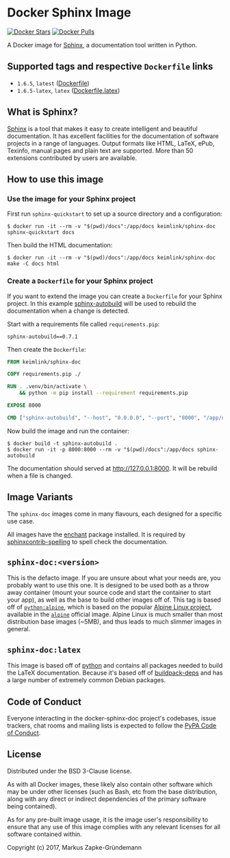 # Docker Sphinx Image

[![Docker Stars](https://img.shields.io/docker/stars/keimlink/docker-sphinx-doc.svg)](https://hub.docker.com/r/keimlink/docker-sphinx-doc/)
[![Docker Pulls](https://img.shields.io/docker/pulls/keimlink/docker-sphinx-doc.svg)](https://hub.docker.com/r/keimlink/docker-sphinx-doc/)

A Docker image for [Sphinx](http://www.sphinx-doc.org/), a documentation tool written in Python.

## Supported tags and respective `Dockerfile` links

* `1.6.5`, `latest` ([Dockerfile](https://github.com/keimlink/docker-sphinx-doc/Dockerfile))
* `1.6.5-latex`, `latex` ([Dockerfile.latex](https://github.com/keimlink/docker-sphinx-doc/Dockerfile.latex))

## What is Sphinx?

[Sphinx](http://www.sphinx-doc.org/) is a tool that makes it easy to create intelligent and beautiful documentation. It has excellent facilities for the documentation of software projects in a range of languages. Output formats like HTML, LaTeX, ePub, Texinfo, manual pages and plain text are supported. More than 50 extensions contributed by users are available.

## How to use this image

### Use the image for your Sphinx project

First run `sphinx-quickstart` to set up a source directory and a configuration:

```console
$ docker run -it --rm -v "$(pwd)/docs":/app/docs keimlink/sphinx-doc sphinx-quickstart docs
```

Then build the HTML documentation:

```console
$ docker run -it --rm -v "$(pwd)/docs":/app/docs keimlink/sphinx-doc make -C docs html
```

### Create a `Dockerfile` for your Sphinx project

If you want to extend the image you can create a `Dockerfile` for your Sphinx project. In this example [sphinx-autobuild](https://github.com/GaretJax/sphinx-autobuild) will be used to rebuild the documentation when a change is detected.

Start with a requirements file called `requirements.pip`:

```
sphinx-autobuild==0.7.1
```

Then create the `Dockerfile`:

```dockerfile
FROM keimlink/sphinx-doc

COPY requirements.pip ./

RUN . .venv/bin/activate \
    && python -m pip install --requirement requirements.pip

EXPOSE 8000

CMD ["sphinx-autobuild", "--host", "0.0.0.0", "--port", "8000", "/app/docs", "/app/docs/_build/html"]
```

Now build the image and run the container:

```console
$ docker build -t sphinx-autobuild .
$ docker run -it -p 8000:8000 --rm -v "$(pwd)/docs":/app/docs sphinx-autobuild
```

The documentation should served at http://127.0.0.1:8000. It will be rebuild when a file is changed.

## Image Variants

The `sphinx-doc` images come in many flavours, each designed for a specific use case.

All images have the [enchant](https://github.com/AbiWord/enchant) package installed. It is required by [sphinxcontrib-spelling](https://github.com/sphinx-contrib/spelling) to spell check the documentation.

## `sphinx-doc:<version>`

This is the defacto image. If you are unsure about what your needs are, you probably want to use this one. It is designed to be used both as a throw away container (mount your source code and start the container to start your app), as well as the base to build other images off of. This tag is based off of [`python:alpine`](https://hub.docker.com/_/python/), which is based on the popular [Alpine Linux project](http://alpinelinux.org/), available in the [`alpine`](https://hub.docker.com/_/alpine) official image. Alpine Linux is much smaller than most distribution base images (~5MB), and thus leads to much slimmer images in general.

## `sphinx-doc:latex`

This image is based off of [python](https://hub.docker.com/_/python/) and contains all packages needed to build the LaTeX documentation. Because it's based off of [buildpack-deps](https://registry.hub.docker.com/_/buildpack-deps/) and has a large number of extremely common Debian packages.

## Code of Conduct

Everyone interacting in the docker-sphinx-doc project's codebases, issue trackers, chat rooms and mailing lists is expected to follow the [PyPA Code of Conduct](https://www.pypa.io/en/latest/code-of-conduct/).

## License

Distributed under the BSD 3-Clause license.

As with all Docker images, these likely also contain other software which may be under other licenses (such as Bash, etc from the base distribution, along with any direct or indirect dependencies of the primary software being contained).

As for any pre-built image usage, it is the image user's responsibility to ensure that any use of this image complies with any relevant licenses for all software contained within.

Copyright (c) 2017, Markus Zapke-Gründemann
